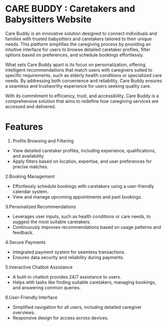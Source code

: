 # **CARE BUDDY : Caretakers and Babysitters Website**

Care Buddy is an innovative solution designed to connect individuals and families with trusted babysitters and caretakers tailored to their unique needs. This platform simplifies the caregiving process by providing an intuitive interface for users to browse detailed caretaker profiles, filter options based on preferences, and schedule bookings effortlessly.

What sets Care Buddy apart is its focus on personalization, offering intelligent recommendations that match users with caregivers suited to specific requirements, such as elderly health conditions or specialized care needs. By addressing both convenience and reliability, Care Buddy ensures a seamless and trustworthy experience for users seeking quality care.

With its commitment to efficiency, trust, and accessibility, Care Buddy is a comprehensive solution that aims to redefine how caregiving services are accessed and delivered.

# Features
1. Profile Browsing and Filtering
 - View detailed caretaker profiles, including experience, qualifications, and availability.
 - Apply filters based on location, expertise, and user preferences for precise matches.

2.Booking Management

 - Effortlessly schedule bookings with caretakers using a user-friendly calendar system.
 - View and manage upcoming appointments and past bookings.

3.Personalized Recommendations

 - Leverages user inputs, such as health conditions or care needs, to suggest the most suitable caretakers.
 - Continuously improves recommendations based on usage patterns and feedback.

4.Secure Payments

 - Integrated payment system for seamless transactions.
 - Ensures data security and reliability during payments.

5.Interactive Chatbot Assistance

 - A built-in chatbot provides 24/7 assistance to users.
 - Helps with tasks like finding suitable caretakers, managing bookings, and answering common queries.

6.User-Friendly Interface

 - Simplified navigation for all users, including detailed caregiver overviews.
 - Responsive design for access across devices.
